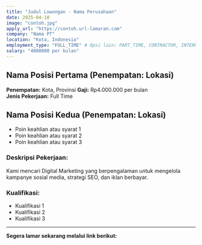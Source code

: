 ```yaml
---
title: "Judul Lowongan - Nama Perusahaan"
date: 2025-04-10
image: "contoh.jpg"
apply_url: "https://contoh.url-lamaran.com"
company: "Nama PT"
location: "Kota, Indonesia"
employment_type: "FULL_TIME" # Opsi lain: PART_TIME, CONTRACTOR, INTERN
salary: "4000000 per bulan"
---
```


## Nama Posisi Pertama (Penempatan: Lokasi)

**Penempatan:** Kota, Provinsi 
**Gaji:** Rp4.000.000 per bulan  
**Jenis Pekerjaan:** Full Time 

## Nama Posisi Kedua (Penempatan: Lokasi)

* Poin keahlian atau syarat 1
* Poin keahlian atau syarat 2
* Poin keahlian atau syarat 3

### Deskripsi Pekerjaan:

Kami mencari Digital Marketing yang berpengalaman untuk mengelola kampanye sosial media, strategi SEO, dan iklan berbayar.

### Kualifikasi:

* Kualifikasi 1
* Kualifikasi 2
* Kualifikasi 3

---

**Segera lamar sekarang melalui link berikut:**